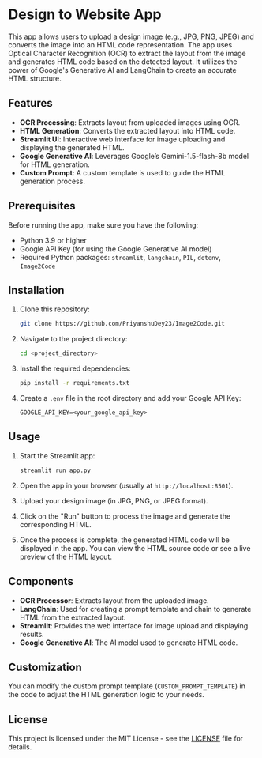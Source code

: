 
# Design to Website App

This app allows users to upload a design image (e.g., JPG, PNG, JPEG) and converts the image into an HTML code representation. The app uses Optical Character Recognition (OCR) to extract the layout from the image and generates HTML code based on the detected layout. It utilizes the power of Google's Generative AI and LangChain to create an accurate HTML structure.

## Features

- **OCR Processing**: Extracts layout from uploaded images using OCR.
- **HTML Generation**: Converts the extracted layout into HTML code.
- **Streamlit UI**: Interactive web interface for image uploading and displaying the generated HTML.
- **Google Generative AI**: Leverages Google’s Gemini-1.5-flash-8b model for HTML generation.
- **Custom Prompt**: A custom template is used to guide the HTML generation process.

## Prerequisites

Before running the app, make sure you have the following:

- Python 3.9 or higher
- Google API Key (for using the Google Generative AI model)
- Required Python packages: `streamlit`, `langchain`, `PIL`, `dotenv`, `Image2Code`

## Installation

1. Clone this repository:
   ```bash
   git clone https://github.com/PriyanshuDey23/Image2Code.git
   ```

2. Navigate to the project directory:
   ```bash
   cd <project_directory>
   ```

3. Install the required dependencies:
   ```bash
   pip install -r requirements.txt
   ```

4. Create a `.env` file in the root directory and add your Google API Key:
   ```
   GOOGLE_API_KEY=<your_google_api_key>
   ```

## Usage

1. Start the Streamlit app:
   ```bash
   streamlit run app.py
   ```

2. Open the app in your browser (usually at `http://localhost:8501`).

3. Upload your design image (in JPG, PNG, or JPEG format).

4. Click on the "Run" button to process the image and generate the corresponding HTML.

5. Once the process is complete, the generated HTML code will be displayed in the app. You can view the HTML source code or see a live preview of the HTML layout.

## Components

- **OCR Processor**: Extracts layout from the uploaded image.
- **LangChain**: Used for creating a prompt template and chain to generate HTML from the extracted layout.
- **Streamlit**: Provides the web interface for image upload and displaying results.
- **Google Generative AI**: The AI model used to generate HTML code.

## Customization

You can modify the custom prompt template (`CUSTOM_PROMPT_TEMPLATE`) in the code to adjust the HTML generation logic to your needs.

## License

This project is licensed under the MIT License - see the [LICENSE](LICENSE) file for details.
